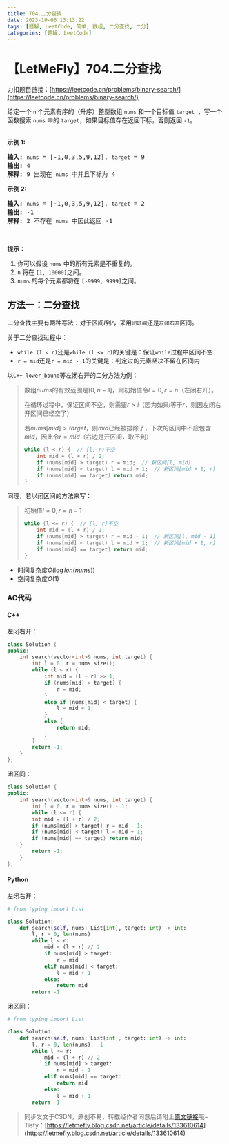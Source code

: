 ```yaml
---
title: 704.二分查找
date: 2023-10-06 13:13:22
tags: [题解, LeetCode, 简单, 数组, 二分查找, 二分]
categories: [题解, LeetCode]
---
```


# 【LetMeFly】704.二分查找

力扣题目链接：[https://leetcode.cn/problems/binary-search/](https://leetcode.cn/problems/binary-search/)

<p>给定一个&nbsp;<code>n</code>&nbsp;个元素有序的（升序）整型数组&nbsp;<code>nums</code> 和一个目标值&nbsp;<code>target</code> &nbsp;，写一个函数搜索&nbsp;<code>nums</code>&nbsp;中的 <code>target</code>，如果目标值存在返回下标，否则返回 <code>-1</code>。</p>

<p><br>
<strong>示例 1:</strong></p>

<pre><strong>输入:</strong> <code>nums</code> = [-1,0,3,5,9,12], <code>target</code> = 9
<strong>输出:</strong> 4
<strong>解释:</strong> 9 出现在 <code>nums</code> 中并且下标为 4
</pre>

<p><strong>示例&nbsp;2:</strong></p>

<pre><strong>输入:</strong> <code>nums</code> = [-1,0,3,5,9,12], <code>target</code> = 2
<strong>输出:</strong> -1
<strong>解释:</strong> 2 不存在 <code>nums</code> 中因此返回 -1
</pre>

<p>&nbsp;</p>

<p><strong>提示：</strong></p>

<ol>
	<li>你可以假设 <code>nums</code>&nbsp;中的所有元素是不重复的。</li>
	<li><code>n</code>&nbsp;将在&nbsp;<code>[1, 10000]</code>之间。</li>
	<li><code>nums</code>&nbsp;的每个元素都将在&nbsp;<code>[-9999, 9999]</code>之间。</li>
</ol>


    
## 方法一：二分查找

二分查找主要有两种写法：对于区间$l$到$r$，采用```闭区间```还是```左闭右开```区间。

关于二分查找过程中：
   + ```while (l < r)```还是```while (l <= r)```的关键是：保证```while```过程中区间不空
   + ```r = mid```还是```r = mid - 1```的关键是：判定过的元素坚决不留在区间内

以```C++ lower_bound```等左闭右开的二分方法为例：

> 数组$nums$的有效范围是$[0, n - 1]$，则初始值令$l = 0, r = n$（左闭右开）。
>
> 在循环过程中，保证区间不空，则需要$r > l$（因为如果$l$等于$r$，则因左闭右开区间已经空了）
>
> 若$nums[mid] > target$，则$mid$已经被排除了，下次的区间中不应包含$mid$，因此令$r = mid$（右边是开区间，取不到）
>
> ```cpp
> while (l < r) {  // [l, r)不空
>     int mid = (l + r) / 2;
>     if (nums[mid] > target) r = mid;  // 新区间[l, mid)
>     if (nums[mid] < target) l = mid + 1;  // 新区间[mid + 1, r)
>     if (nums[mid] == target) return mid;
> }
> ```

同理，若以闭区间的方法来写：

> 初始值$l = 0, r = n - 1$
>
> ```cpp
> while (l <= r) {  // [l, r]不空
>     int mid = (l + r) / 2;
>     if (nums[mid] > target) r = mid - 1;  // 新区间[l, mid - 1]
>     if (nums[mid] < target) l = mid + 1;  // 新区间[mid + 1, r]
>     if (nums[mid] == target) return mid;
> }
> ```

+ 时间复杂度$O(\log len(nums))$
+ 空间复杂度$O(1)$

### AC代码

#### C++

左闭右开：

```cpp
class Solution {
public:
    int search(vector<int>& nums, int target) {
        int l = 0, r = nums.size();
        while (l < r) {
            int mid = (l + r) >> 1;
            if (nums[mid] > target) {
                r = mid;
            }
            else if (nums[mid] < target) {
                l = mid + 1;
            }
            else {
                return mid;
            }
        }
        return -1;
    }
};
```
闭区间：

```cpp
class Solution {
public:
    int search(vector<int>& nums, int target) {
        int l = 0, r = nums.size() - 1;
        while (l <= r) {
        int mid = (l + r) / 2;
        if (nums[mid] > target) r = mid - 1;
        if (nums[mid] < target) l = mid + 1;
        if (nums[mid] == target) return mid;
    }
        return -1;
    }
};
```

#### Python

左闭右开：

```python
# from typing import List

class Solution:
    def search(self, nums: List[int], target: int) -> int:
        l, r = 0, len(nums)
        while l < r:
            mid = (l + r) // 2
            if nums[mid] > target:
                r = mid
            elif nums[mid] < target:
                l = mid + 1
            else:
                return mid
        return -1
```

闭区间：

```python
# from typing import List

class Solution:
    def search(self, nums: List[int], target: int) -> int:
        l, r = 0, len(nums) - 1
        while l <= r:
            mid = (l + r) // 2
            if nums[mid] > target:
                r = mid - 1
            elif nums[mid] == target:
                return mid
            else:
                l = mid + 1
        return -1
```

> 同步发文于CSDN，原创不易，转载经作者同意后请附上[原文链接](https://blog.letmefly.xyz/2023/10/06/LeetCode%200704.%E4%BA%8C%E5%88%86%E6%9F%A5%E6%89%BE/)哦~
> Tisfy：[https://letmefly.blog.csdn.net/article/details/133610614](https://letmefly.blog.csdn.net/article/details/133610614)

